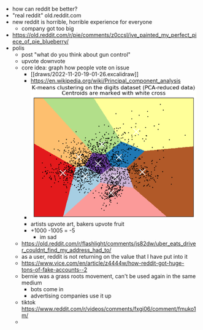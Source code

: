 - how can reddit be better?
- "real reddit" old.reddit.com
- new reddit is horrible, horrible experience for everyone
	- company got too big
- https://old.reddit.com/r/pie/comments/z0ccsl/ive_painted_my_perfect_piece_of_pie_blueberry/
- polis
	- post "what do you think about gun control"
	- upvote downvote
	- core idea: graph how people vote on issue
		- [[draws/2022-11-20-19-01-26.excalidraw]]
		- https://en.wikipedia.org/wiki/Principal_component_analysis
		- ![image.png](../assets/image_1668999843335_0.png)
		- artists upvote art, bakers upvote fruit
		- +1000 -1005 = -5
			- im sad
	- https://old.reddit.com/r/flashlight/comments/js82dw/uber_eats_driver_couldnt_find_my_address_had_to/
	- as a user, reddit is not returning on the value that I have put into it
	- https://www.vice.com/en/article/z4444w/how-reddit-got-huge-tons-of-fake-accounts--2
	- bernie was a grass roots movement, can't be used again in the same medium
		- bots come in
		- advertising companies use it up
	- tiktok https://www.reddit.com/r/videos/comments/fxgi06/comment/fmuko1m/
	-